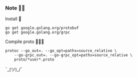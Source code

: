 
### Note ✍🏻

Install 🚀
```
go get google.golang.org/protobuf
go get google.golang.org/grpc
```

Compile proto 👨🏾‍💻
```
protoc --go_out=. --go_opt=paths=source_relative \
    --go-grpc_out=. --go-grpc_opt=paths=source_relative \
    proto/*user*.proto
```


¯\_(ツ)_/¯